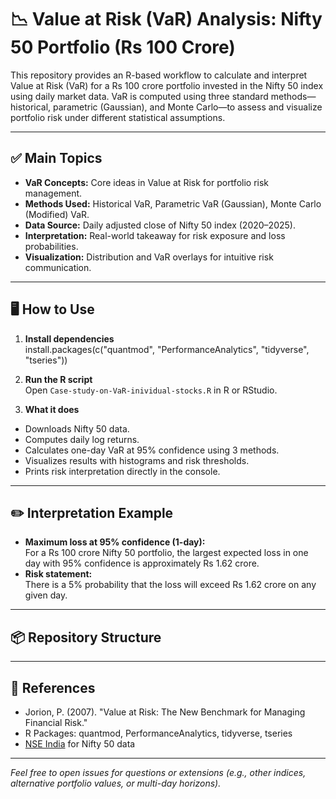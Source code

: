 
# 📉 Value at Risk (VaR) Analysis: Nifty 50 Portfolio (Rs 100 Crore)

This repository provides an R-based workflow to calculate and interpret Value at Risk (VaR) for a Rs 100 crore portfolio invested in the Nifty 50 index using daily market data. VaR is computed using three standard methods—historical, parametric (Gaussian), and Monte Carlo—to assess and visualize portfolio risk under different statistical assumptions.

---

## ✅ Main Topics

- **VaR Concepts:** Core ideas in Value at Risk for portfolio risk management.
- **Methods Used:** Historical VaR, Parametric VaR (Gaussian), Monte Carlo (Modified) VaR.
- **Data Source:** Daily adjusted close of Nifty 50 index (2020–2025).
- **Interpretation:** Real-world takeaway for risk exposure and loss probabilities.
- **Visualization:** Distribution and VaR overlays for intuitive risk communication.

---

## 🖥️ How to Use

1. **Install dependencies**  
install.packages(c("quantmod", "PerformanceAnalytics", "tidyverse", "tseries"))


2. **Run the R script**  
Open `Case-study-on-VaR-inividual-stocks.R` in R or RStudio.

3. **What it does**  
- Downloads Nifty 50 data.
- Computes daily log returns.
- Calculates one-day VaR at 95% confidence using 3 methods.
- Visualizes results with histograms and risk thresholds.
- Prints risk interpretation directly in the console.

---

## ✏️ Interpretation Example

- **Maximum loss at 95% confidence (1-day):**  
For a Rs 100 crore Nifty 50 portfolio, the largest expected loss in one day with 95% confidence is approximately Rs 1.62 crore.
- **Risk statement:**  
There is a 5% probability that the loss will exceed Rs 1.62 crore on any given day.

---

## 📦 Repository Structure


---

## 📖 References

- Jorion, P. (2007). "Value at Risk: The New Benchmark for Managing Financial Risk."
- R Packages: quantmod, PerformanceAnalytics, tidyverse, tseries
- [NSE India](https://www.nseindia.com/) for Nifty 50 data

---

*Feel free to open issues for questions or extensions (e.g., other indices, alternative portfolio values, or multi-day horizons).*

